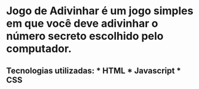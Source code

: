  #  Jogo de Adivinhar é um jogo simples em que você deve adivinhar o número secreto escolhido pelo computador. 
 ## Tecnologias utilizadas: * HTML * Javascript * CSS
